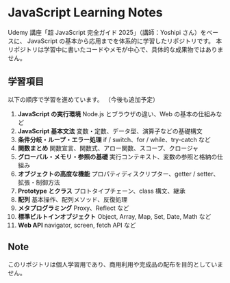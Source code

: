 # JavaScript Learning Notes

Udemy 講座「超 JavaScript 完全ガイド 2025」（講師：Yoshipi さん）をベースに、
JavaScript の基本から応用までを体系的に学習したリポジトリです。
本リポジトリは学習中に書いたコードやメモが中心で、具体的な成果物ではありません。

## 学習項目

以下の順序で学習を進めています。 （今後も追加予定）

1. **JavaScript の実行環境**
   Node.js とブラウザの違い、Web の基本の仕組みなど
2. **JavaScript 基本文法**
   変数・定数、データ型、演算子などの基礎構文
3. **条件分岐・ループ・エラー処理**
   if / switch、for / while、try-catch など
4. **関数まとめ**
   関数宣言、関数式、アロー関数、スコープ、クロージャ
5. **グローバル・メモリ・参照の基礎**
   実行コンテキスト、変数の参照と格納の仕組み
6. **オブジェクトの高度な機能**
   プロパティディスクリプター、getter / setter、拡張・制御方法
7. **Prototype とクラス**
   プロトタイプチェーン、class 構文、継承
8. **配列**
   基本操作、配列メソッド、反復処理
9. **メタプログラミング**
   Proxy、Reflect など
10. **標準ビルトインオブジェクト**
    Object, Array, Map, Set, Date, Math など
11. **Web API**
    navigator, screen, fetch API など

## Note

このリポジトリは個人学習用であり、商用利用や完成品の配布を目的としていません。
